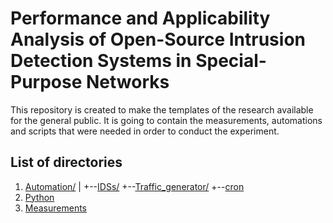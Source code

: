 # Performance and Applicability Analysis of Open-Source Intrusion Detection Systems in Special-Purpose Networks
This repository is created to make the templates of the research available for the general public. It is going to contain the measurements, automations and scripts that were needed in order to conduct the experiment.
## List of directories
1. [Automation/](https://github.com/baadam3/Performance-and-Applicability-Analysis-of-Open-Source-Intrusion-Detection-Systems-in-Special-Purpose/tree/main/Automation)
   |
   +--[IDSs/](https://github.com/baadam3/Performance-and-Applicability-Analysis-of-Open-Source-Intrusion-Detection-Systems-in-Special-Purpose/tree/main/Automation/IDSs)
   +--[Traffic_generator/](https://github.com/baadam3/Performance-and-Applicability-Analysis-of-Open-Source-Intrusion-Detection-Systems-in-Special-Purpose/tree/main/Automation/Traffic_generator)
   +--[cron](https://github.com/baadam3/Performance-and-Applicability-Analysis-of-Open-Source-Intrusion-Detection-Systems-in-Special-Purpose/blob/main/Automation/cron)
2. [Python]()
3. [Measurements]()
